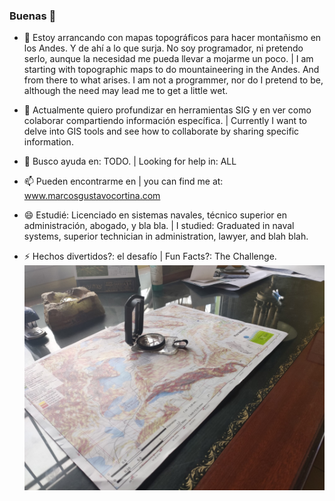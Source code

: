 ### Buenas 👋

- 🔭 Estoy arrancando con mapas topográficos para hacer montañismo en los Andes. Y de ahí a lo que surja. No soy programador, ni pretendo serlo, aunque la necesidad me pueda llevar a mojarme un poco. | I am starting with topographic maps to do mountaineering in the Andes. And from there to what arises. I am not a programmer, nor do I pretend to be, although the need may lead me to get a little wet.


- 🌱 Actualmente quiero profundizar en herramientas SIG y en ver como colaborar compartiendo información específica. | Currently I want to delve into GIS tools and see how to collaborate by sharing specific information.


- 🤔 Busco ayuda en: TODO. | Looking for help in: ALL


- 📫 Pueden encontrarme en | you can find me at: www.marcosgustavocortina.com


- 😄 Estudié: Licenciado en sistemas navales, técnico superior en administración, abogado, y bla bla. | I studied: Graduated in naval systems, superior technician in administration, lawyer, and blah blah.


- ⚡ Hechos divertidos?: el desafío | Fun Facts?: The Challenge.
![Mapa y Brújula](Anexos/IMG_20200525_132934%20(Grande).jpg)